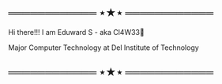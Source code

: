 ## ════════════ ⋆★⋆ ════════════
Hi there!!! I am Eduward S - aka Cl4W33👋

Major Computer Technology at Del Institute of Technology

## ════════════ ⋆★⋆ ════════════
<!---
cl4w33/cl4w33 is a ✨ special ✨ repository because its `README.md` (this file) appears on your GitHub profile.
You can click the Preview link to take a look at your changes.
--->
